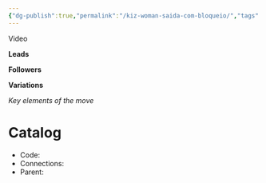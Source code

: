 ```yaml
---
{"dg-publish":true,"permalink":"/kiz-woman-saida-com-bloqueio/","tags":["kizomba/step","todo"],"created":"2025-01-29T15:51:18.820-05:00","updated":"2025-06-05T09:17:11.531-04:00"}
---
```



Video

**Leads**

**Followers**

**Variations**

*Key elements of the move*

# Catalog

- Code:
- Connections:
- Parent:
